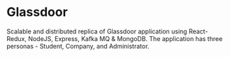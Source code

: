 # Glassdoor
Scalable and distributed replica of Glassdoor application using React-Redux, NodeJS, Express, Kafka MQ & MongoDB. The application has three personas - Student, Company, and Administrator.

